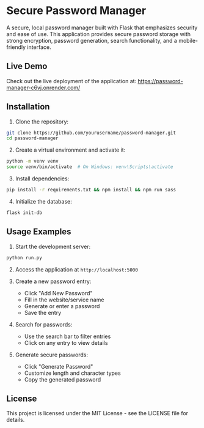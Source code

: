 # Secure Password Manager

A secure, local password manager built with Flask that emphasizes security and ease of use. This application provides secure password storage with strong encryption, password generation, search functionality, and a mobile-friendly interface.

## Live Demo

Check out the live deployment of the application at: https://password-manager-c6vj.onrender.com/

## Installation

1. Clone the repository:
```bash
git clone https://github.com/yourusername/password-manager.git
cd password-manager
```

2. Create a virtual environment and activate it:
```bash
python -m venv venv
source venv/bin/activate  # On Windows: venv\Scripts\activate
```

3. Install dependencies:
```bash
pip install -r requirements.txt && npm install && npm run sass
```

4. Initialize the database:
```bash
flask init-db
```

## Usage Examples

1. Start the development server:
```bash
python run.py
```

2. Access the application at `http://localhost:5000`

3. Create a new password entry:
   - Click "Add New Password"
   - Fill in the website/service name
   - Generate or enter a password
   - Save the entry

4. Search for passwords:
   - Use the search bar to filter entries
   - Click on any entry to view details

5. Generate secure passwords:
   - Click "Generate Password"
   - Customize length and character types
   - Copy the generated password

## License

This project is licensed under the MIT License - see the LICENSE file for details. 